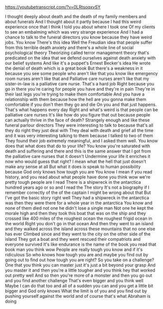 https://youtubetranscript.com/?v=0LRtsoqxvSY

 I thought deeply about death and the death of my family members and about funerals And I thought about it partly because I had this weird experience once that I think I told you about where I took one Of my clients to see an embalming which was very strange experience And I had a chance to talk to the funeral directors you know because they have weird jobs. You know There's this idea Well the Freudian idea that people suffer from this terrible death anxiety and there's a whole line of social psychological theory Theorizing called terror management theory that's predicated on the idea that we defend ourselves against death anxiety with our belief systems And like it's a puppet's Ernest Becker's idea He wrote the denial of death which is a great book But there's a weakness in it because you see some people who aren't like that you know like emergency room nurses aren't like that and Palliative care nurses aren't like that my sister-in-law is a palliative care nurse. That's a hard job Right because you go in there you're caring for people you have and they're in pain They're in their last legs you're trying to make them comfortable And you have a relationship with them because how the hell are you gonna make them comfortable if you don't then they go and die On you and that just happens. That's what happens every day Right and what's weird is that people can be palliative care nurses It's like how do you figure that out because people can actually thrive in the face of death? Strangely enough and like these funeral parlour directors They were interesting to talk to because that's all they do right they just deal with They deal with death and grief all the time and it was very interesting talking to them because I talked to two of them They found their job extremely meaningful, and I asked them well. You know does that what does that do to your life? You know you're saturated with death and suffering and there and this is the same answer that I got from the palliative care nurses that it doesn't Undermine your life it enriches it now who would guess that right? I mean what the hell that just doesn't make any sense at all But what it does is speak to human possibility because God only knows how tough you are You know I mean if you read history, and you read about what people have done you think wow we're pretty tough people are I read There is a shipwreck in the antarctica hundred years ago or so and I read the The story It's not a biography if I remember correctly of the of the captain I might be wrong about that But I've got the basic story right well They had a shipwreck in the antarctica was then they were there for a whole year in the antarctica You know and none of them died not one he didn't lose a single man Not one he kept the morale high and then they took this boat that was on the ship and they crossed like 400 miles of the roughest ocean the roughest frigid ocean in the world Right you don't go in that ocean And then they went to an island and they walked across the island across these mountains that no one else has ever Climbed since and they went to the city on the other side of the island They got a boat and they went rescued their compatriots and everyone survived It's like endurance is the name of the book you read that book man you think wow People are really tough you know and if it's ridiculous So who knows how tough you are and maybe you find out by going out to find out how tough you are right? So you take on a challenge? One that you think you can master just it's just a bit beyond your grasp And you master it and then you're a little tougher and you think hey that worked out pretty well And so then you're more of a monster and then you go out and you find another challenge That's even bigger and you think well Maybe I can do that too and all of a sudden you can and you get a little bit bigger and God only knows What the limit is of you and you find out by pushing yourself against the world and of course that's what Abraham is doing